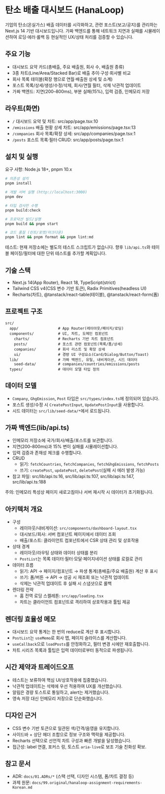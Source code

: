 # 탄소 배출 대시보드 (HanaLoop)

기업의 탄소(온실가스) 배출 데이터를 시각화하고, 관련 포스트(보고/공지)를 관리하는
Next.js 14 기반 대시보드입니다. 가짜 백엔드를 통해 네트워크 지연과 실패를 시뮬레이션하여
로딩·에러·롤백 등 현실적인 UX/상태 처리를 검증할 수 있습니다.

## 주요 기능

- 대시보드 요약 카드(총배출, 주요 배출원, 회사 수, 배출원 종류)
- 3종 차트(Line/Area/Stacked Bar)로 배출 추이·구성·회사별 비교
- 회사 목록 테이블(확장 행으로 연월·배출원 상세 및 소계)
- 포스트 목록/상세/생성/수정/삭제, 회사/연월 필터, 삭제 낙관적 업데이트
- 가짜 백엔드: 지연(200–800ms), 부분 실패(15%), 입력 검증, 인메모리 저장

## 라우트(화면)

- `/` 대시보드 요약 및 차트: src/app/page.tsx:10
- `/emissions` 배출 현황 상세 차트: src/app/emissions/page.tsx:13
- `/companies` 회사 목록/확장 상세: src/app/companies/page.tsx:1
- `/posts` 포스트 목록·필터·CRUD: src/app/posts/page.tsx:1

## 설치 및 실행

요구 사항: Node.js 18+, pnpm 10.x

```bash
# 의존성 설치
pnpm install

# 개발 서버 실행 (http://localhost:3000)
pnpm dev

# 타입 검사만 수행
pnpm build:check

# 프로덕션 빌드/실행
pnpm build && pnpm start

# 코드 품질 (린트/포맷/마크다운)
pnpm lint && pnpm format && pnpm lint:md
```

테스트: 현재 저장소에는 별도의 테스트 스크립트가 없습니다.
향후 `lib/api.ts`와 테이블 페이징/필터에 대한 단위 테스트를 추가할 계획입니다.

## 기술 스택

- Next.js 14(App Router), React 18, TypeScript(strict)
- Tailwind CSS v4(CSS 변수 기반 토큰), Radix Primitives(headless UI)
- Recharts(차트), @tanstack/react-table(테이블), @tanstack/react-form(폼)

## 프로젝트 구조

```text
src/
  app/                  # App Router(레이아웃/페이지/로딩)
  components/           # UI, 차트, 도메인 컴포넌트
    charts/             # Recharts 기반 차트 컴포넌트
    posts/              # 포스트 관련 컴포넌트(목록/폼/상세)
    companies/          # 회사 리스트 및 확장 상세
    ui/                 # 경량 UI 구성요소(Card/Dialog/Button/Toast)
  lib/                  # 가짜 백엔드, 유틸, 내비게이션, 시드 데이터
    seed-data/          # companies/countries/emissions/posts
  types/                # 데이터 모델 타입 정의
```

## 데이터 모델

- `Company`, `GhgEmission`, `Post` 타입은 `src/types/index.ts`에 정의되어 있습니다.
- 포스트 생성/수정 시 `CreatePostInput`, `UpdatePostInput`을 사용합니다.
- 시드 데이터는 `src/lib/seed-data/*`에서 로드됩니다.

## 가짜 백엔드(lib/api.ts)

- 인메모리 저장소에 국가/회사/배출/포스트를 보관합니다.
- 지연(200–800ms)과 15% 변이 실패를 시뮬레이션합니다.
- 입력 검증과 존재성 체크를 수행합니다.
- CRUD
  - 읽기: `fetchCountries`, `fetchCompanies`, `fetchGhgEmissions`, `fetchPosts`
  - 쓰기: `createPost`, `updatePost`, `deletePost`(실패 시 에러 발생 가능)
- 참고 파일: src/lib/api.ts:16, src/lib/api.ts:107, src/lib/api.ts:147, src/lib/api.ts:188

주의: 인메모리 특성상 페이지 새로고침이나 서버 재시작 시 데이터가 초기화됩니다.

## 아키텍처 개요

- 구성
  - 레이아웃/내비게이션: `src/components/dashboard-layout.tsx`
  - 대시보드/회사: 서버 컴포넌트 페이지에서 데이터 조회
  - 배출/포스트: 클라이언트 컴포넌트에서 CSR 상태 관리 및 상호작용
- 상태 경계
  - 레이아웃/라우팅 상태와 데이터 상태를 분리
  - `PostList`는 목록 데이터·필터·모달·페이지네이션 상태를 로컬로 관리
- 데이터 흐름
  - 읽기: API → 페이지/컴포넌트 → 파생 통계(총배출/주요 배출원) 계산 후 표시
  - 쓰기: 폼/버튼 → API → 성공 시 재조회 또는 낙관적 업데이트
  - 삭제는 낙관적 업데이트 후 실패 시 스냅샷으로 롤백
- 렌더링 전략
  - 홈 전역 로딩 스켈레톤: `src/app/loading.tsx`
  - 차트는 클라이언트 컴포넌트로 격리하여 상호작용과 툴팁 제공

## 렌더링 효율성 메모

- 대시보드 요약 통계는 한 번의 reduce로 계산 후 표시합니다.
- `PostList`는 `useMemo`로 회사 맵, 페이지 슬라이스를 계산합니다.
- `useCallback`으로 `loadPosts`를 안정화하고, 필터 변경 시에만 재호출합니다.
- 차트 시리즈 목록과 툴팁은 입력 데이터로부터 동적으로 파생됩니다.

## 시간 제약과 트레이드오프

- 테스트는 보류하여 핵심 UI/상호작용에 집중했습니다.
- 낙관적 업데이트는 삭제에 우선 적용하여 UX를 개선했습니다.
- 알림은 경량 토스트로 통일하고, alert는 제거했습니다.
- 영속 저장 대신 인메모리 저장으로 단순화했습니다.

## 디자인 근거

- CSS 변수 기반 토큰으로 일관된 색/간격/음영을 유지합니다.
- 사이드바 + 상단 헤더 조합으로 정보 구조와 맥락을 제공합니다.
- Recharts 선택으로 선언적 차트 구성과 빠른 개발을 달성했습니다.
- 접근성: label 연결, 포커스 링, 토스트 `aria-live`로 보조 기술 친화성 확보.

## 참고 문서

- ADR: `docs/01.ADRs/*` (스택 선택, 디자인 시스템, 폼/차트 결정 등)
- 과제 원문: `docs/99.original/hanaloop-assignment-requirements-Korean.md`
